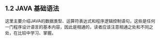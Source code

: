 ## 1.2 JAVA 基础语法

这里主要介绍JAVA的数据类型、运算符表达式和程序逻辑控制语句，这些是任何一门程序设计语言的基本内容，因此是相通的，读者应该注意相通之处和不同之处，在比较中学习、掌握。

